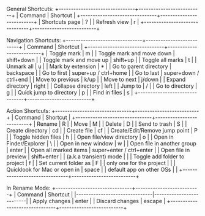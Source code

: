 General Shortcuts:
+-------------------------------+--------------------------+
|            Command            |         Shortcut         |
+-------------------------------+--------------------------+
| Shortcuts page                | ?                        |
| Refresh view                  | r                        |
+-------------------------------+--------------------------+

Navigation Shortcuts:
+-------------------------------+--------------------------+
|            Command            |         Shortcut         |
+-------------------------------+--------------------------+
| Toggle mark                   | m                        |
| Toggle mark and move down     | shift+down               |
| Toggle mark and move up       | shift+up                 |
| Toggle all marks              | t                        |
| Unmark all                    | u                        |
| Mark by extension             | *                        |
| Go to parent directory        | backspace                |
| Go to first                   | super+up / ctrl+home     |
| Go to last                    | super+down / ctrl+end    |
| Move to previous              | k/up                     |
| Move to next                  | j/down                   |
| Expand directory              | right                    |
| Collapse directory            | left                     |
| Jump to                       | /                        |
| Go to directory               | g                        |
| Quick jump to directory       | p                        |
| Find in files                 | s                        |
+-------------------------------+--------------------------+

Action Shortcuts:
+-------------------------------+--------------------------+
|            Command            |         Shortcut         |
+-------------------------------+--------------------------+
| Rename                        | R                        |
| Move                          | M                        |
| Delete                        | D                        |
| Send to trash                 | S                        |
| Create directory              | cd                       |
| Create file                   | cf                       |
| Create/Edit/Remove jump point | P                        |
| Toggle hidden files           | h                        |
| Open file/view directory      | o                        |
| Open in Finder/Explorer       | \                        |
| Open in new window            | w                        |
| Open file in another group    | enter                    |
| Open all marked items         | super+enter / ctrl+enter |
| Open file in preview          | shift+enter              |
| (a.k.a transient) mode        |                          |
| Toggle add folder to project  | f                        |
| Set current folder as         | F                        |
| only one for the project      |                          |
| Quicklook for Mac or open in  | space                    |
| default app on other OSs      |                          |
+-------------------------------+--------------------------+

In Rename Mode:
+-------------------------------+--------------------------+
|            Command            |         Shortcut         |
|-------------------------------|--------------------------|
| Apply changes                 | enter                    |
| Discard changes               | escape                   |
+-------------------------------+--------------------------+
